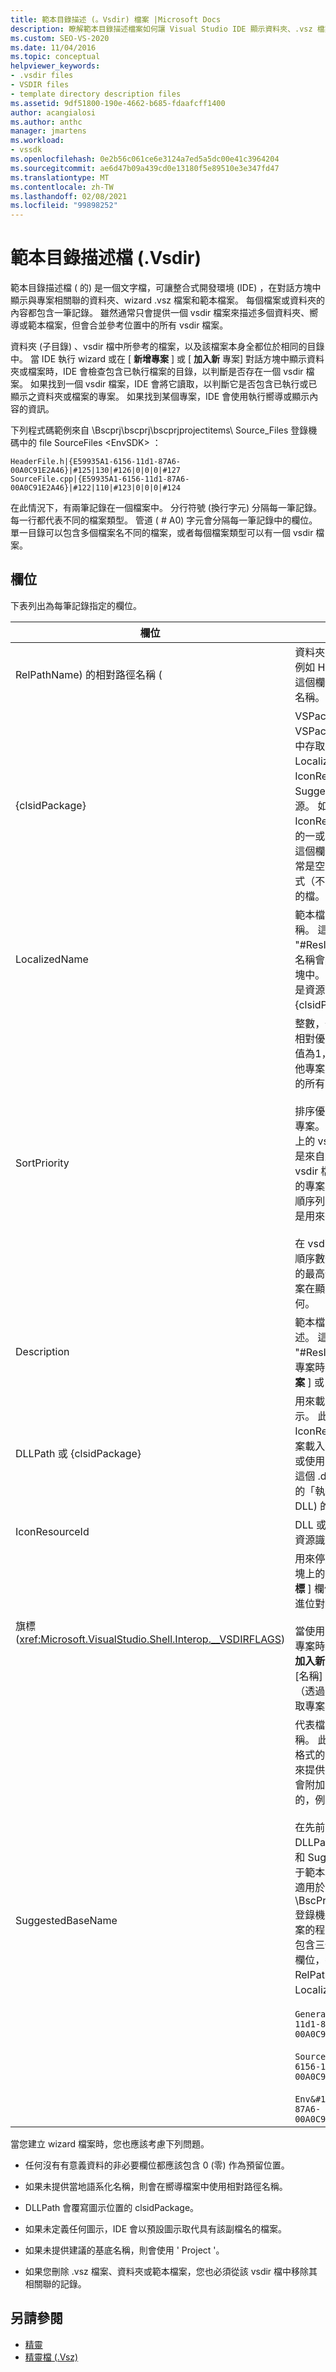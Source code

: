 ```yaml
---
title: 範本目錄描述 (。Vsdir) 檔案 |Microsoft Docs
description: 瞭解範本目錄描述檔案如何讓 Visual Studio IDE 顯示資料夾、.vsz 檔案，以及與您的專案相關聯的範本。
ms.custom: SEO-VS-2020
ms.date: 11/04/2016
ms.topic: conceptual
helpviewer_keywords:
- .vsdir files
- VSDIR files
- template directory description files
ms.assetid: 9df51800-190e-4662-b685-fdaafcff1400
author: acangialosi
ms.author: anthc
manager: jmartens
ms.workload:
- vssdk
ms.openlocfilehash: 0e2b56c061ce6e3124a7ed5a5dc00e41c3964204
ms.sourcegitcommit: ae6d47b09a439cd0e13180f5e89510e3e347fd47
ms.translationtype: MT
ms.contentlocale: zh-TW
ms.lasthandoff: 02/08/2021
ms.locfileid: "99898252"
---
```

# <a name="template-directory-description-vsdir-files"></a>範本目錄描述檔 (.Vsdir)
範本目錄描述檔 ( 的) 是一個文字檔，可讓整合式開發環境 (IDE) ，在對話方塊中顯示與專案相關聯的資料夾、wizard .vsz 檔案和範本檔案。 每個檔案或資料夾的內容都包含一筆記錄。 雖然通常只會提供一個 vsdir 檔案來描述多個資料夾、嚮導或範本檔案，但會合並參考位置中的所有 vsdir 檔案。

 資料夾 (子目錄) 、vsdir 檔中所參考的檔案，以及該檔案本身全都位於相同的目錄中。 當 IDE 執行 wizard 或在 [ **新增專案** ] 或 [ **加入新** 專案] 對話方塊中顯示資料夾或檔案時，IDE 會檢查包含已執行檔案的目錄，以判斷是否存在一個 vsdir 檔案。 如果找到一個 vsdir 檔案，IDE 會將它讀取，以判斷它是否包含已執行或已顯示之資料夾或檔案的專案。 如果找到某個專案，IDE 會使用執行嚮導或顯示內容的資訊。

 下列程式碼範例來自 \Bscprj\bscprj\bscprjprojectitems\ Source_Files 登錄機碼中的 file SourceFiles \<EnvSDK> ：

```
HeaderFile.h|{E59935A1-6156-11d1-87A6-00A0C91E2A46}|#125|130|#126|0|0|0|#127
SourceFile.cpp|{E59935A1-6156-11d1-87A6-00A0C91E2A46}|#122|110|#123|0|0|0|#124
```

 在此情況下，有兩筆記錄在一個檔案中。 分行符號 (換行字元) 分隔每一筆記錄。 每一行都代表不同的檔案類型。 管道 ( # A0) 字元會分隔每一筆記錄中的欄位。 單一目錄可以包含多個檔案名不同的檔案，或者每個檔案類型可以有一個 vsdir 檔案。

## <a name="fields"></a>欄位
 下表列出為每筆記錄指定的欄位。

| 欄位 | 描述 |
| - | - |
| RelPathName) 的相對路徑名稱 ( | 資料夾、範本或 .vsz 檔案的名稱，例如 HeaderFile .h 或 MyWizard。 這個欄位也可以是用來表示資料夾的名稱。 |
| {clsidPackage} | VSPackage 的 GUID，可在 VSPackage 的附屬動態連結程式庫中存取當地語系化的字串，例如 LocalizedName、Description、IconResourceId 和 SuggestedBaseName， (DLL) 資源。 如果未提供 DLLPath，則適用 IconResourceId。 **注意：**  除非先前的一或多個欄位是資源識別碼，否則這個欄位是選擇性欄位。 這個欄位通常是空白的，也就是與協力廠商的程式（不會當地語系化其文字）相對應的檔。 |
| LocalizedName | 範本檔案或 wizard 的當地語系化名稱。 這個欄位可以是字串或 "#ResID" 格式的資源識別碼。 這個名稱會顯示在 [ **加入新專案** ] 對話方塊中。 **注意：**  如果 LocalizedName 是資源識別碼，則需要 {clsidPackage}。 |
| SortPriority | 整數，代表這個範本檔或 wizard 的相對優先權。 例如，如果這個專案的值為1，則此專案會顯示在值為1的其他專案旁邊，以及排序值為2或更大的所有專案的前面。<br /><br /> 排序優先順序是相對於相同目錄中的專案。 相同的目錄中可能會有一個以上的 vsdir 檔案。 在這種情況下，就是來自所有的專案 <em>。</em>該目錄中的 vsdir 檔案會合並。 具有相同優先權的專案會以不區分大小寫的詞典編纂順序列出顯示的名稱。 `_wcsicmp`函數是用來排序專案。<br /><br /> 在 vsdir 檔中未描述的專案，其優先順序數位會大於在 vsdir 檔案中列出的最高優先順序號碼。 結果是這些專案在顯示清單的結尾，不論其名稱為何。 |
| Description | 範本檔案或 wizard 的當地語系化描述。 這個欄位可以是字串或 "#ResID" 格式的資源識別碼。 選取專案時，這個字串會出現在 [ **新增專案** ] 或 [ **加入新專案** ] 對話方塊中。 |
| DLLPath 或 {clsidPackage} | 用來載入範本檔案或 wizard 的圖示。 此圖示會使用 IconResourceId，從 .dll 或 .exe 檔案載入為資源。 您可以使用完整路徑或使用 VSPackage 的 GUID 來識別這個 .dll 或 .exe 檔案。 VSPackage 的「執行」 DLL 可用來載入 (非附屬 DLL) 的圖示。 |
| IconResourceId | DLL 或 VSPackage 執行 DLL 中的資源識別碼，可決定要顯示的圖示。 |
| 旗標 (<xref:Microsoft.VisualStudio.Shell.Interop.__VSDIRFLAGS>)  | 用來停用或啟用 [**加入新專案**] 對話方塊上的 [**名稱**] 和 [**位置**] 欄位。 [ **旗標** ] 欄位的值是必要位旗標組合的十進位對等專案。<br /><br /> 當使用者選取 [ **新增** ] 索引標籤上的專案時，專案會決定當第一次顯示 [ **加入新專案** ] 對話方塊時，是否顯示 [名稱] 欄位和 [位置] 欄位。 專案（透過一個 vsdir 檔案）只能控制選取專案時是否啟用和停用欄位。 |
| SuggestedBaseName | 代表檔案、wizard 或範本的預設名稱。 此欄位可能是字串或 "#ResID" 格式的資源識別碼。 IDE 會使用此值來提供專案的預設名稱。 這個基底值會附加一個整數值，讓名稱成為唯一的，例如 MyFile21. asp。<br /><br /> 在先前的清單中，Description、DLLPath、IconResourceId、Flags 和 SuggestedBaseNumber 只適用于範本和 wizard 檔案。 這些欄位不適用於資料夾。 這項事實說明于 \BscPrj\BscPrj\BscPrjProjectItems 登錄機碼中 BscPrjProjectItems 檔案的程式碼中 \<EnvSDK> 。 此檔案包含三個 (記錄，每個資料夾) 有四個欄位，每一筆記錄有四個欄位： RelPathName、{clsidPackage}、LocalizedName 和 SortPriority。<br /><br /> `General&#124;{E59935A1-6156-11d1-87A6-00A0C91E2A46}&#124;#110&#124;100`<br /><br /> `Source_Files&#124;{E59935A1-6156-11d1-87A6-00A0C91E2A46}&#124;#111&#124;110`<br /><br /> `Env&#124;{E59935A1-6156-11d1-87A6-00A0C91E2A46}&#124;#112&#124;120` |

 當您建立 wizard 檔案時，您也應該考慮下列問題。

- 任何沒有有意義資料的非必要欄位都應該包含 0 (零) 作為預留位置。

- 如果未提供當地語系化名稱，則會在嚮導檔案中使用相對路徑名稱。

- DLLPath 會覆寫圖示位置的 clsidPackage。

- 如果未定義任何圖示，IDE 會以預設圖示取代具有該副檔名的檔案。

- 如果未提供建議的基底名稱，則會使用 ' Project '。

- 如果您刪除 .vsz 檔案、資料夾或範本檔案，您也必須從該 vsdir 檔中移除其相關聯的記錄。

## <a name="see-also"></a>另請參閱
- [精靈](../../extensibility/internals/wizards.md)
- [精靈檔 (.Vsz)](../../extensibility/internals/wizard-dot-vsz-file.md)
